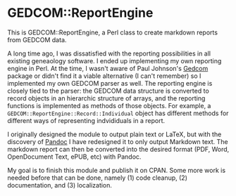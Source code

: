 # GEDCOM::ReportEngine

This is GEDCOM::ReportEngine, a Perl class to create markdown reports from GEDCOM data.

A long time ago, I was dissatisfied with the reporting possibilities in all existing geneaology software. I ended up implementing my own reporting engine in Perl. At the time, I wasn't aware of Paul Johnson's [Gedcom](https://metacpan.org/pod/Gedcom) package or didn't find it a viable alternative (I can't remember) so I implemented my own GEDCOM parser as well. The reporting engine is closely tied to the parser: the GEDCOM data structure is converted to record objects in an hierarchic structure of arrays, and the reporting functions is implemented as methods of those objects. For example, a `GEDCOM::ReportEngine::Record::Individual` object has different methods for different ways of representing indvididuals in a report.

I originally designed the module to output plain text or LaTeX, but with the discovery of [Pandoc](https://pandoc.org) I have redesigned it to only output Markdown text. The markdown report can then be converted into the desired format (PDF, Word, OpenDocument Text, ePUB, etc) with Pandoc.

My goal is to finish this module and publish it on CPAN. Some more work is needed before that can be done, namely (1) code cleanup, (2) documentation, and (3) localization.

